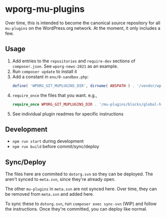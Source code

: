 # wporg-mu-plugins

Over time, this is intended to become the canonical source repository for all `mu-plugins` on the WordPress.org network. At the moment, it only includes a few.

## Usage

1. Add entries to the `repositories` and `require-dev` sections of `composer.json`. See `wporg-news-2021` as an example.
1. Run `composer update` to install it
1. Add a constant in `env/0-sandbox.php`:
	```php
	define( 'WPORG_GIT_MUPLUGINS_DIR', dirname( ABSPATH ) . '/vendor/wporg/wporg-mu-plugins' );
	```
1. `require_once` the files that you want. e.g.,
	```php
	require_once WPORG_GIT_MUPLUGINS_DIR . '/mu-plugins/blocks/global-header-footer/blocks.php';
	```
1. See individual plugin readmes for specific instructions


## Development

* `npm run start` during development
* `npm run build` before commit/sync/deploy


## Sync/Deploy

The files here are commited to `dotorg.svn` so they can be deployed. The aren't synced to `meta.svn`, since they're already open.

The other `mu-plugins` in `meta.svn` are not synced here. Over time, they can be removed from `meta.svn` and added here.

To sync these to `dotorg.svn`, run `composer exec sync-svn` (WIP) and follow the instructions. Once they're committed, you can deploy like normal.
